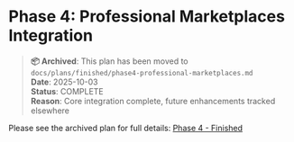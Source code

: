 # Phase 4: Professional Marketplaces Integration

> **📦 Archived**: This plan has been moved to `docs/plans/finished/phase4-professional-marketplaces.md`  
> **Date**: 2025-10-03  
> **Status**: COMPLETE  
> **Reason**: Core integration complete, future enhancements tracked elsewhere

Please see the archived plan for full details: [Phase 4 - Finished](../finished/phase4-professional-marketplaces.md)
